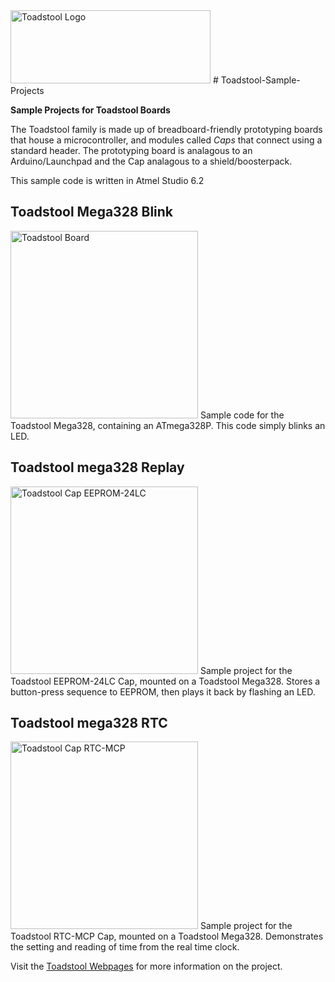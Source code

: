 <img src="http://www.crash-bang.com/wp-content/uploads/2015/01/Toadstool-Logo-Web-1024x379.png" alt="Toadstool Logo" width="320" height="117">
# Toadstool-Sample-Projects

**Sample Projects for Toadstool Boards**

The Toadstool family is made up of breadboard-friendly prototyping boards that house a microcontroller, and modules called *Caps* that connect using a standard header.  The prototyping board is analagous to an Arduino/Launchpad and the Cap analagous to a shield/boosterpack.

This sample code is written in Atmel Studio 6.2

## Toadstool Mega328 Blink
<img src="http://www.crash-bang.com/wp-content/uploads/2015/06/Toadstool-mega328-Hand-colour.png" alt="Toadstool Board" width="300">
Sample code for the Toadstool Mega328, containing an ATmega328P.  This code simply blinks an LED.

## Toadstool mega328 Replay
<img src="http://www.crash-bang.com/wp-content/uploads/2015/06/CAP-24LC128-Hand-colour.png" alt="Toadstool Cap EEPROM-24LC" width="300">
Sample project for the Toadstool EEPROM-24LC Cap, mounted on a Toadstool Mega328.  Stores a button-press sequence to EEPROM, then plays it back by flashing an LED.

## Toadstool mega328 RTC
<img src="http://www.crash-bang.com/wp-content/uploads/2015/08/CAP-RTC-Hand-colour.png" alt="Toadstool Cap RTC-MCP" width="300">
Sample project for the Toadstool RTC-MCP Cap, mounted on a Toadstool Mega328.  Demonstrates the setting and reading of time from the real time clock.

Visit the [Toadstool Webpages](http://www.crash-bang.com/projects/toadstool/) for more information on the project.
